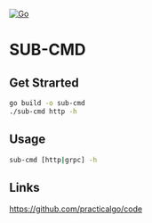 [![Go](https://github.com/RIDOS/sub-cmd/actions/workflows/go.yml/badge.svg?branch=main)](https://github.com/RIDOS/sub-cmd/actions/workflows/go.yml)

# SUB-CMD

## Get Strarted

```bash
go build -o sub-cmd
./sub-cmd http -h
```

## Usage

```bash
sub-cmd [http|grpc] -h
```


## Links

https://github.com/practicalgo/code
